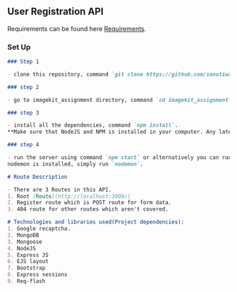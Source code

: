 ## User Registration API

Requirements can be found here [Requirements](./assets/requirements.pdf).

### Set Up

```markdown
### Step 1

- clone this repository, command `git clone https://github.com/sonutiwari/imagekit_assignment`.

### step 2

- go to imagekit_assignment directory, command `cd imagekit_assignment`

### step 3

- install all the dependencies, command `npm install`.
**Make sure that NodeJS and NPM is installed in your computer. Any latest version of node > 6 will work**

### step 4

- run the server using command `npm start` or alternatively you can run `node index.js` or if
nodemon is installed, simply run `nodemon`.
```

```markdown
# Route Description

- There are 3 Routes in this API.
1. Root [Route](http://localhost:3000/)
2. Register route which is POST route for form data.
3. 404 route for other routes which aren't covered.

```

```markdown
# Technologies and libraries used(Project dependencies):
1. Google recaptcha.
2. MongoDB
3. Mongoose
4. NodeJS
5. Express JS
6. EJS layout
7. Bootstrap
8. Express sessions
9. Req-flash

```

